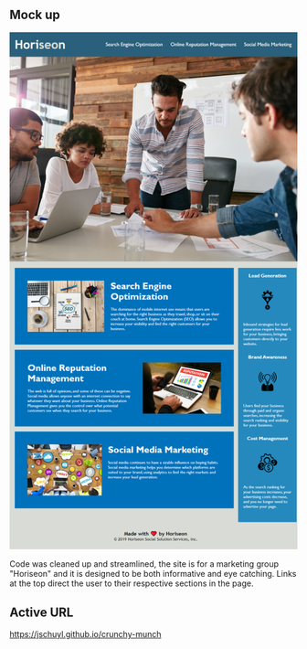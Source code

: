 ## Mock up

![This is what the website looks like](assets/images/jschuyl.github.io_crunchy-munch_%20(1).png)

Code was cleaned up and streamlined, the site is for a marketing group "Horiseon" and it is designed to be both informative and eye catching. Links at the top direct the user to their respective sections in the page.

## Active URL
https://jschuyl.github.io/crunchy-munch